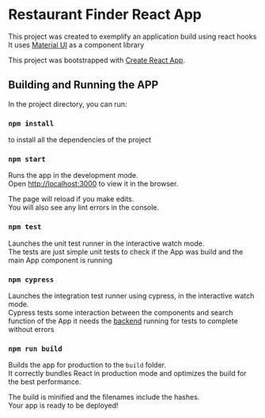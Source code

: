 # Restaurant Finder React App

This project was created to exemplify an application build using react hooks
It uses [Material UI](https://mui.com/) as a component library

This project was bootstrapped with [Create React App](https://github.com/facebook/create-react-app).

## Building and Running the APP

In the project directory, you can run:

### `npm install`

to install all the dependencies of the project

### `npm start`

Runs the app in the development mode.\
Open [http://localhost:3000](http://localhost:3000) to view it in the browser.

The page will reload if you make edits.\
You will also see any lint errors in the console.

### `npm test`

Launches the unit test runner in the interactive watch mode.\
The tests are just simple unit tests to check if the App was build and the main App component is running

### `npm cypress`

Launches the integration test runner using cypress, in the interactive watch mode.\
Cypress tests some interaction between the components and search function of the App
it needs the [backend](https://github.com/henriqueantunes/restaurantfinder) running for tests to
complete without errors

### `npm run build`

Builds the app for production to the `build` folder.\
It correctly bundles React in production mode and optimizes the build for the best performance.

The build is minified and the filenames include the hashes.\
Your app is ready to be deployed!
